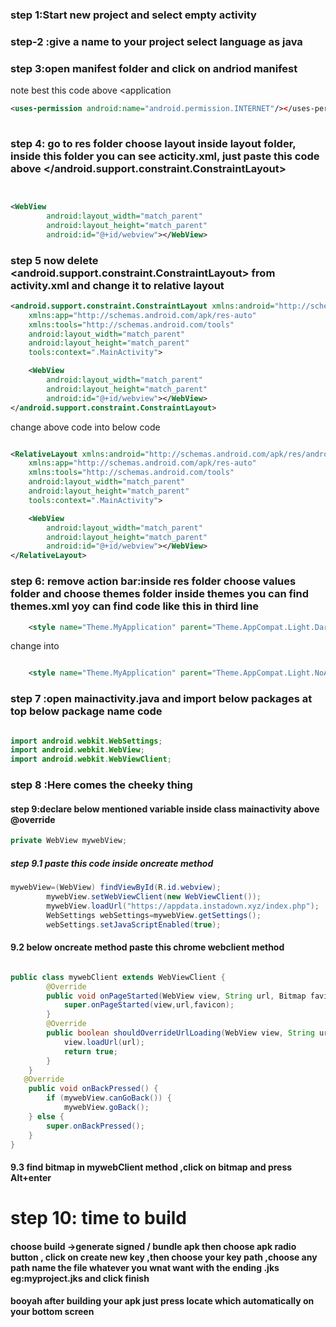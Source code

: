 ### step 1:Start new project and select empty activity

### step-2 :give a name to your project select language as java

### step 3:open manifest folder and click on andriod manifest

note best this code above <application

``` xml
<uses-permission android:name="android.permission.INTERNET"/></uses-permission>
    

```
### step 4: go  to res folder choose layout inside layout folder, inside this folder you can see acticity.xml, just paste this code above </android.support.constraint.ConstraintLayout>

``` xml


<WebView
        android:layout_width="match_parent"
        android:layout_height="match_parent"
        android:id="@+id/webview"></WebView>


```

### step 5 now delete <android.support.constraint.ConstraintLayout> from activity.xml and change it to relative layout


``` xml
<android.support.constraint.ConstraintLayout xmlns:android="http://schemas.android.com/apk/res/android"
    xmlns:app="http://schemas.android.com/apk/res-auto"
    xmlns:tools="http://schemas.android.com/tools"
    android:layout_width="match_parent"
    android:layout_height="match_parent"
    tools:context=".MainActivity">

    <WebView
        android:layout_width="match_parent"
        android:layout_height="match_parent"
        android:id="@+id/webview"></WebView>
</android.support.constraint.ConstraintLayout>


```

change above code into below code


``` xml

<RelativeLayout xmlns:android="http://schemas.android.com/apk/res/android"
    xmlns:app="http://schemas.android.com/apk/res-auto"
    xmlns:tools="http://schemas.android.com/tools"
    android:layout_width="match_parent"
    android:layout_height="match_parent"
    tools:context=".MainActivity">

    <WebView
        android:layout_width="match_parent"
        android:layout_height="match_parent"
        android:id="@+id/webview"></WebView>
</RelativeLayout>


```


### step 6: remove action bar:inside res folder choose values folder and choose themes folder inside themes you can find themes.xml yoy can find code like this in third line

``` xml
    <style name="Theme.MyApplication" parent="Theme.AppCompat.Light.DarkActionBar">


```

change into

``` xml

    <style name="Theme.MyApplication" parent="Theme.AppCompat.Light.NoActionBar">


```

### step 7 :open mainactivity.java and import below packages at top below package name code

``` java

import android.webkit.WebSettings;
import android.webkit.WebView;
import android.webkit.WebViewClient;

```
### step 8 :Here comes the cheeky thing

#### step 9:declare below mentioned variable inside class mainactivity above @override

``` java
private WebView mywebView;

```

##### step 9.1 paste this code inside oncreate method


``` java
mywebView=(WebView) findViewById(R.id.webview);
        mywebView.setWebViewClient(new WebViewClient());
        mywebView.loadUrl("https://appdata.instadown.xyz/index.php");
        WebSettings webSettings=mywebView.getSettings();
        webSettings.setJavaScriptEnabled(true);

```
#### 9.2 below oncreate method paste this chrome webclient method

``` java

public class mywebClient extends WebViewClient {
        @Override
        public void onPageStarted(WebView view, String url, Bitmap favicon) {
            super.onPageStarted(view,url,favicon);
        }
        @Override
        public boolean shouldOverrideUrlLoading(WebView view, String url) {
            view.loadUrl(url);
            return true;
        }
    }
   @Override
    public void onBackPressed() {
        if (mywebView.canGoBack()) {
            mywebView.goBack();
    } else {
        super.onBackPressed();
    }
}

```

#### 9.3 find bitmap in mywebClient method ,click on bitmap and press Alt+enter


# step 10: time to build

#### choose build ->generate signed / bundle apk then choose apk radio button , click on create new key ,then choose your key path ,choose any path name the file whatever you wnat want with the ending .jks eg:myproject.jks and click finish

#### booyah after building your apk just press locate which automatically on your bottom screen







